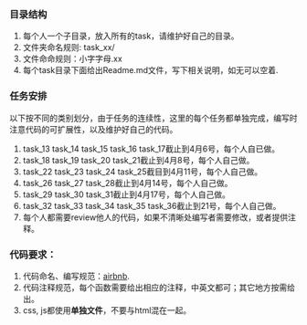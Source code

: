 ### 目录结构
1. 每个人一个子目录，放入所有的task，请维护好自己的目录。
2. 文件夹命名规则: task_xx/
3. 文件命命规则：小字字母.xx
4. 每个task目录下面给出Readme.md文件，写下相关说明，如无可以空着.

### 任务安排
以下按不同的类别划分，由于任务的连续性，这里的每个任务都单独完成，编写时注意代码的可扩展性，以及维护好自己的代码。

1. task_13 task_14 task_15 task_16 task_17截止到4月6号，每个人自已做。
2. task_18 task_19 task_20 task_21截止到4月8号，每个人自己做。
3. task_22 task_23 task_24 task_25截目到4月11号，每个人自己做。
4. task_26 task_27 task_28截止到4月14号，每个人自己做。
5. task_29 task_30 task_31截止到4月17号，每个人自己做。
6. task_32 task_33 task_34 task_35 task_36截止到21号，每个人自己做。
7. 每个人都需要review他人的代码，如果不清晰处编写者需要修改，或者提供注释。

### 代码要求：
1. 代码命名、编写规范：[airbnb](https://github.com/airbnb/javascript).
2. 代码注释规范，每个函数需要给出相应的注释，中英文都可；其它地方按需给出。
3. css, js都使用**单独文件**，不要与html混在一起。

